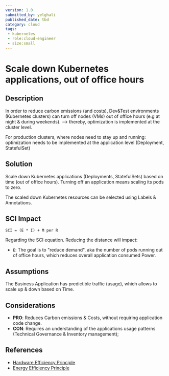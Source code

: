 ```yaml
---
version: 1.0
submitted_by: yelghali
published_date: tbd
category: cloud
tags: 
 - kubernetes
 - role:cloud-engineer
 - size:small
---
```


# Scale down Kubernetes applications, out of office hours

## Description
In order to reduce carbon emissions (and costs), Dev&Test environments (Kubernetes clusters) can turn off nodes (VMs) out of office hours (e.g at night & during weekends). --> thereby, optimization is implemented at the cluster level.


For production clusters, where nodes need to stay up and running: optimization needs to be implemented at the application level (Deployment, StatefulSet)

## Solution
 Scale down Kubernetes applications (Deployments, StatefulSets) based on time (out of office hours). Turning off an application means scaling its pods to zero.

The scaled down Kubernetes resources can be selected using Labels & Annotations. 

## SCI Impact
`SCI = (E * I) + M per R`

Regarding the SCI equation. Reducing the distance will impact:

- `E`: The goal is to "reduce demand", aka the number of pods running out of office hours, which reduces overall application consumed Power.


## Assumptions
The Business Application has predictible traffic (usage), which allows to scale up & down based on Time. 

## Considerations
- **PRO**: Reduces Carbon emissions & Costs, without requiring application code change.
- **CON**: Requires an understanding of the applications usage patterns (Technical Governance & Inventory management); 

## References
- [Hardware Efficiency Principle](https://learn.greensoftware.foundation/practitioner/hardware-efficiency)
- [Energy Efficiency Principle](https://learn.greensoftware.foundation/practitioner/energy-efficiency)
